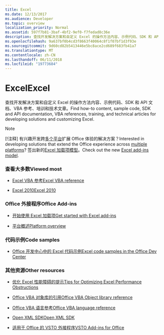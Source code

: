```yaml
---
title: Excel
ms.date: 12/13/2017
ms.audience: Developer
ms.topic: overview
localization_priority: Normal
ms.assetid: 597f7b81-3baf-4bf2-9ef0-f7fedad8c36e
description: 查找开发解决方案和自定义 Excel 的操作方法内容、示例代码、SDK 和 API 文档、VBA 参考、培训和技术文章。
ms.openlocfilehash: 9a637bf0b4cd3f8663f40064c8f1f07bf1d3f93e
ms.sourcegitcommit: 9d60cd82b5413446e5bc8ace2cd689f683fb41a7
ms.translationtype: MT
ms.contentlocale: zh-CN
ms.lasthandoff: 06/11/2018
ms.locfileid: "19773684"
---
```

# <a name="excel"></a><span data-ttu-id="6556f-103">Excel</span><span class="sxs-lookup"><span data-stu-id="6556f-103">Excel</span></span>

<span data-ttu-id="6556f-104">查找开发解决方案和自定义 Excel 的操作方法内容、示例代码、SDK 和 API 文档、VBA 参考、培训和技术文章。</span><span class="sxs-lookup"><span data-stu-id="6556f-104">Find how-to content, sample code, SDK and API documentation, VBA references, training, and technical articles for developing solutions and customizing Excel.</span></span>
  
> [!NOTE]
> <span data-ttu-id="6556f-105">[!注释] 有兴趣开发跨[多个平台](https://docs.microsoft.com/en-us/office/dev/add-ins/overview/office-add-in-availability)扩展 Office 体验的解决方案？</span><span class="sxs-lookup"><span data-stu-id="6556f-105">Interested in developing solutions that extend the Office experience across [multiple platforms](https://docs.microsoft.com/en-us/office/dev/add-ins/overview/office-add-in-availability)?</span></span> <span data-ttu-id="6556f-106">签出新的[Excel 加载项模型](https://docs.microsoft.com/en-us/office/dev/add-ins/excel/excel-add-ins-overview)。</span><span class="sxs-lookup"><span data-stu-id="6556f-106">Check out the new [Excel add-ins model](https://docs.microsoft.com/en-us/office/dev/add-ins/excel/excel-add-ins-overview).</span></span> 
  
### <a name="viewed-most"></a><span data-ttu-id="6556f-107">查看大多数</span><span class="sxs-lookup"><span data-stu-id="6556f-107">Viewed most</span></span>
  
- [<span data-ttu-id="6556f-108">Excel VBA 参考</span><span class="sxs-lookup"><span data-stu-id="6556f-108">Excel VBA reference</span></span>](https://msdn.microsoft.com/EN-US/library/ee861528.aspx)
  
- [<span data-ttu-id="6556f-109">Excel 2010</span><span class="sxs-lookup"><span data-stu-id="6556f-109">Excel 2010</span></span>](https://msdn.microsoft.com/en-us/library/ee658205%28v=office.14%29.aspx)
  
### <a name="office-add-ins"></a><span data-ttu-id="6556f-110">Office 外接程序</span><span class="sxs-lookup"><span data-stu-id="6556f-110">Office Add-ins</span></span>
  
- [<span data-ttu-id="6556f-111">开始使用 Excel 加载项</span><span class="sxs-lookup"><span data-stu-id="6556f-111">Get started with Excel add-ins</span></span>](https://docs.microsoft.com/en-us/office/dev/add-ins/excel/excel-add-ins-get-started-overview)
  
- [<span data-ttu-id="6556f-112">平台概述</span><span class="sxs-lookup"><span data-stu-id="6556f-112">Platform overview</span></span>](https://docs.microsoft.com/en-us/office/dev/add-ins/overview/office-add-ins)
  
### <a name="code-samples"></a><span data-ttu-id="6556f-113">代码示例</span><span class="sxs-lookup"><span data-stu-id="6556f-113">Code samples</span></span>
  
- [<span data-ttu-id="6556f-114">Office 开发中心中的 Excel 代码示例</span><span class="sxs-lookup"><span data-stu-id="6556f-114">Excel code samples in the Office Dev Center</span></span>](https://developer.microsoft.com/en-us/excel/gallery/?filterBy=Samples)
  
### <a name="other-resources"></a><span data-ttu-id="6556f-115">其他资源</span><span class="sxs-lookup"><span data-stu-id="6556f-115">Other resources</span></span>
  
- [<span data-ttu-id="6556f-116">优化 Excel 性能障碍的提示</span><span class="sxs-lookup"><span data-stu-id="6556f-116">Tips for Optimizing Excel Performance Obstructions</span></span>](https://msdn.microsoft.com/en-us/library/office/mt709003.aspx)

- [<span data-ttu-id="6556f-117">Office VBA 对象库的引用</span><span class="sxs-lookup"><span data-stu-id="6556f-117">Office VBA Object library reference</span></span>](http://msdn.microsoft.com/library/727c4e1c-e13c-7bac-e833-b1322607dfd3%28Office.15%29.aspx)
  
- [<span data-ttu-id="6556f-118">Office VBA 语言参考</span><span class="sxs-lookup"><span data-stu-id="6556f-118">Office VBA language reference</span></span>](http://msdn.microsoft.com/library/9c1e8386-0309-c52c-856b-963220382eb8%28Office.15%29.aspx)
  
- [<span data-ttu-id="6556f-119">Open XML SDK</span><span class="sxs-lookup"><span data-stu-id="6556f-119">Open XML SDK</span></span>](http://msdn.microsoft.com/library/f6a9ae68-7989-4208-97f5-3c945137a0ab%28Office.15%29.aspx)
  
- [<span data-ttu-id="6556f-120">适用于 Office 的 VSTO 外接程序</span><span class="sxs-lookup"><span data-stu-id="6556f-120">VSTO Add-ins for Office</span></span>](https://msdn.microsoft.com/en-us/library/jj620922.aspx)
  

